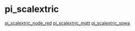 # pi_scalextric

[pi_scalextric_node_red](https://github.com/aliceliveprojects/pi_scalextric_node_red)
[pi_scalextric_mqtt](https://github.com/aliceliveprojects/pi_scalextric_mqtt)
[pi_scalextric_spwa](https://github.com/aliceliveprojects/pi_scalextric_spwa)
